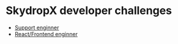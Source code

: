 # SkydropX developer challenges

- [Support enginner](https://github.com/Skydropx/developer-challenges/blob/master/support_engineer/challenge.md)
- [React/Frontend enginner](https://github.com/Skydropx/developer-challenges/blob/master/react_engineer/challenge.md)

